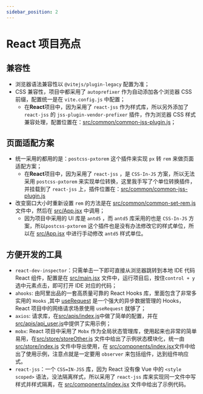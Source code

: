 ```yaml
---
sidebar_position: 2
---
```


# React 项目亮点

## 兼容性

- 浏览器语法兼容性以 `@vitejs/plugin-legacy` 配置为准；
- CSS 兼容性，项目中都采用了 `autoprefixer` 作为自动添加各个浏览器 CSS 前缀，配置统一是在 `vite.config.js` 中配置；
  - 在**React**项目中，因为采用了 `react-jss` 作为样式库，所以另外添加了 `react-jss` 的 `jss-plugin-vendor-prefixer` 插件，作为浏览器 CSS 样式兼容处理，配置位置在：[src/common/common-jss-plugin.js](https://gitee.com/whyfail/vite_react_init/blob/master/src/common/common-jss-plugin.js)；

## 页面适配方案

- 统一采用的都用的是：`postcss-pxtorem` 这个插件来实现 `px` 转 `rem` 来做页面适配方案；
  - 在**React**项目中，因为采用了 `react-jss` ，是 `CSS-In-JS` 方案，所以无法采用 `postcss-pxtorem` 来实现单位转换，这里我手写了个单位转换插件，并挂载到了 `react-jss` 上，插件位置在：[src/common/common-jss-plugin.js](https://gitee.com/whyfail/vite_react_init/blob/master/src/common/common-jss-plugin.js)
- 改变窗口大小时重新设置 `rem` 的方法是在 [src/common/common-set-rem.js](https://gitee.com/whyfail/vite_react_init/blob/master/src/common/common-set-rem.js) 文件中，然后在 [src/App.jsx](https://gitee.com/whyfail/vite_react_init/blob/master/src/App.jsx) 中调用；
  - 因为项目中采用的 UI 库是 `antd5` ，而 `antd5` 库采用的也是 `CSS-In-JS` 方案，所以`postcss-pxtorem` 这个插件也是没有办法修改它的样式单位，所以在 [src/App.jsx](https://gitee.com/whyfail/vite_react_init/blob/master/src/App.jsx) 中进行手动修改 `antd5` 样式单位。

## 方便开发的工具

- `react-dev-inspector`：只需单击一下即可直接从浏览器跳转到本地 IDE 代码 React 组件，配置是在 [src/main.jsx](https://gitee.com/whyfail/vite_react_init/blob/master/src/main.jsx) 文件中，运行项目后，按住`control + y` 选中元素点击，即可打开 IDE 对应的代码；
- `ahooks`: 由阿里出品的一套高质量可靠的 React Hooks 库，里面包含了非常多实用的 `Hooks` ,其中 [useRequest](https://ahooks.js.org/zh-CN/hooks/use-request/index) 是一个强大的异步数据管理的 Hooks，React 项目中的网络请求场景使用 `useRequest` 就够了；
- `axios`: 请求库，在[src/apis/index.js](https://gitee.com/whyfail/vite_react_init/blob/master/src/apis/index.js)中做了简单的配置，并在[src/apis/api_user.js](https://gitee.com/whyfail/vite_react_init/blob/master/src/apis/api_user.js)中提供了实用示例；
- `mobx`: React 项目中采用了 `Mobx` 作为全局状态管理库，使用起来也非常的简单易用，在[src/store/storeOther.js](https://gitee.com/whyfail/vite_react_init/blob/master/src/store/storeOther.js) 文件中给出了示例状态模块化，统一由[src/store/index.js](https://gitee.com/whyfail/vite_react_init/blob/master/src/store/index.js) 文件中导出使用，在 [src/components/index.jsx](https://gitee.com/whyfail/vite_react_init/blob/master/src/components/index.jsx)文件中给出了使用示例，注意点就是一定要用 `observer` 来包括组件，达到组件响应式。
- `react-jss`：一个 `CSS=IN-JSS` 库，因为 React 没有像 Vue 中的 `<style scoped>` 语法，没法隔离样式，所以采用了 `react-jss` 库来实现同一文件中写样式并样式隔离，在 [src/components/index.jsx](https://gitee.com/whyfail/vite_react_init/blob/master/src/components/index.jsx) 文件中给出了示例代码。
